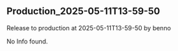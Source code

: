 
## Production_2025-05-11T13-59-50
Release to production at 2025-05-11T13-59-50 by benno

No Info found.
